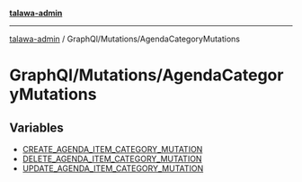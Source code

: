 [**talawa-admin**](../../../README.md)

***

[talawa-admin](../../../README.md) / GraphQl/Mutations/AgendaCategoryMutations

# GraphQl/Mutations/AgendaCategoryMutations

## Variables

- [CREATE\_AGENDA\_ITEM\_CATEGORY\_MUTATION](variables/CREATE_AGENDA_ITEM_CATEGORY_MUTATION.md)
- [DELETE\_AGENDA\_ITEM\_CATEGORY\_MUTATION](variables/DELETE_AGENDA_ITEM_CATEGORY_MUTATION.md)
- [UPDATE\_AGENDA\_ITEM\_CATEGORY\_MUTATION](variables/UPDATE_AGENDA_ITEM_CATEGORY_MUTATION.md)
